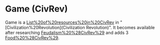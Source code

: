 # Game (CivRev)

Game is a [List%20of%20resources%20in%20CivRev](resource) in "[Civilization%20Revolution](Civilization Revolution)". It becomes available after researching [Feudalism%20%28CivRev%29](Feudalism) and adds 3 [Food%20%28CivRev%29](food).